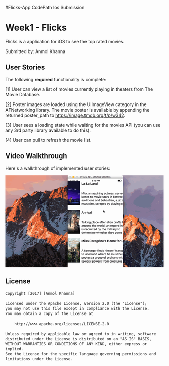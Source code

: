 #Flicks-App
CodePath Ios Submission

# Week1 - Flicks

Flicks is a application for iOS to see the top rated movies.

Submitted by: Anmol Khanna


## User Stories

The following **required** functionality is complete:

[1] User can view a list of movies currently playing in theaters from The Movie Database.

[2] Poster images are loaded using the UIImageView category in the AFNetworking library.
The movie poster is available by appending the returned poster_path to https://image.tmdb.org/t/p/w342.

[3] User sees a loading state while waiting for the movies API (you can use any 3rd party library available to do this).

[4] User can pull to refresh the movie list.



## Video Walkthrough 

Here's a walkthrough of implemented user stories:

![alt tag](https://github.com/anmolkhanna93/movieViewer/blob/master/MovieViewer.gif)

## License

    Copyright [2017] [Anmol Khanna]

    Licensed under the Apache License, Version 2.0 (the "License");
    you may not use this file except in compliance with the License.
    You may obtain a copy of the License at

        http://www.apache.org/licenses/LICENSE-2.0

    Unless required by applicable law or agreed to in writing, software
    distributed under the License is distributed on an "AS IS" BASIS,
    WITHOUT WARRANTIES OR CONDITIONS OF ANY KIND, either express or implied.
    See the License for the specific language governing permissions and
    limitations under the License.



